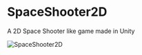 # SpaceShooter2D
A 2D Space Shooter like game made in Unity

![SpaceShooter2D](res/SpaceShooter2D.gif "SpaceShooter2D")